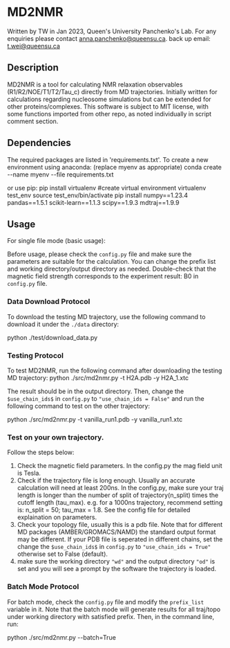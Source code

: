 # MD2NMR
Written by TW in Jan 2023, Queen's University Panchenko's Lab.
For any enquiries please contact anna.panchenko@queensu.ca. back up email: t.wei@queensu.ca 

## Description
MD2NMR is a tool for calculating NMR relaxation observables (R1/R2/NOE/T1/T2/Tau_c) directly from MD trajectories. Initially written for calculations regarding nucleosome simulations but can be extended for other proteins/complexes. This software is subject to MIT license, with some functions imported from other repo, as noted individually in script comment section.

## Dependencies
The required packages are listed in 'requirements.txt'.
To create a new environment using anaconda: (replace myenv as appropriate)
conda create --name myenv --file requirements.txt

or use pip:
pip install virtualenv #create virtual environment
virtualenv test_env
source test_env/bin/activate
pip install numpy==1.23.4 pandas==1.5.1 scikit-learn==1.1.3 scipy==1.9.3 mdtraj==1.9.9

## Usage
For single file mode (basic usage):


Before usage, please check the `config.py` file and make sure the parameters are suitable for the calculation. You can change the prefix list and working directory/output directory as needed. Double-check that the magnetic field strength corresponds to the experiment result: B0 in `config.py` file.

### Data Download Protocol
To download the testing MD trajectory, use the following command to download it under the `./data` directory:

python ./test/download_data.py


### Testing Protocol
To test MD2NMR, run the following command after downloading the testing MD trajectory:
python ./src/md2nmr.py -t H2A.pdb -y H2A_1.xtc

The result should be in the output directory. Then, change the `$use_chain_ids$` in `config.py` to `"use_chain_ids = False"` and run the following command to test on the other trajectory:

python ./src/md2nmr.py -t vanilla_run1.pdb -y vanilla_run1.xtc


### Test on your own trajectory.
Follow the steps below:
1. Check the magnetic field parameters. In the config.py the mag field unit is Tesla.
2. Check if the trajectory file is long enough. Usually an accurate calculation will need at least 200ns. In the config.py, make sure your traj length is longer than the number of split of trajectory(n_split) times the cutoff length (tau_max). e.g. for a 1000ns trajectory, recommend setting is: n_split = 50; tau_max = 1.8. See the config file for detailed explaination on parameters.
3. Check your topology file, usually this is a pdb file. Note that for different MD packages (AMBER/GROMACS/NAMD) the standard output format may be different. If your PDB file is seperated in different chains, set the change the `$use_chain_ids$` in `config.py` to `"use_chain_ids = True"` otherwise set to False (default).
4. make sure the working directory `"wd"` and the output directory `"od"` is set and you will see a prompt by the software the trajectory is loaded. 

### Batch Mode Protocol
For batch mode, check the `config.py` file and modify the `prefix_list` variable in it. Note that the batch mode will generate results for all traj/topo under working directory with satisfied prefix. Then, in the command line, run:

python ./src/md2nmr.py --batch=True
